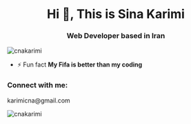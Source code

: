 <h1 align="center">Hi 👋, This is Sina Karimi</h1>
<h3 align="center">Web Developer based in Iran</h3>

<p align="left"> <img src="https://komarev.com/ghpvc/?username=cnakarimi&label=Profile%20views&color=cfa407&style=plastic" alt="cnakarimi" /> </p>


- ⚡ Fun fact **My Fifa is better than my coding**

<h3 align="left">Connect with me:</h3>  <p>karimicna@gmail.com</p>



<p><img align="center" src="https://github-readme-streak-stats.herokuapp.com/?user=cnakarimi&theme=highcontrast" alt="cnakarimi" /></p>
